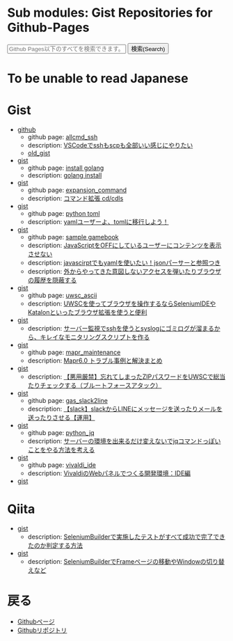 # Sub modules: Gist Repositories for Github-Pages
<form id="cse-search-box" action="http://google.com/cse">
<input type="hidden" name="cx" value="partner-pub-4313452092557553:7524370029"/>
<input type="hidden" name="ie" value="UTF-8"/>
<input type="text" name="q" size="31" placeholder="Github Pages以下のすべてを検索できます。">
<button type="submit" name="sa">検索(Search)</button>
</form>
<script type="text/javascript" src="http://www.google.com/cse/brand?form=cse-search-box&lang=ja"></script>

# To be unable to read Japanese
<div id="google_translate_element"></div><script type="text/javascript">
function googleTranslateElementInit() {
  new google.translate.TranslateElement({pageLanguage: 'ja', layout: google.translate.TranslateElement.InlineLayout.SIMPLE, gaTrack: true, gaId: 'UA-63549092-4'}, 'google_translate_element');
}
</script><script type="text/javascript" src="//translate.google.com/translate_a/element.js?cb=googleTranslateElementInit"></script>

# Gist
- [github](https://github.com/shimajima-eiji/mylib/tree/master/ope/allcmd_ssh)
  - github page: [allcmd_ssh](https://github.nomuraya.work/utils/ope/allcmd_ssh)
  - description: [VSCodeでsshもscpも全部いい感じにやりたい](https://nomuraya.work/techzine/0217)
  - [old_gist](https://gist.github.com/shimajima-eiji/201c0593c304f9ef395572958750ecd2)
- [gist](https://gist.github.com/shimajima-eiji/71a414ae1c6848213d171db5a99623ad)
  - github page: [install golang](https://github.nomuraya.work/gist/install_golang)
  - description: [golang install](https://nomuraya.work/develop/cmd/golang)
- [gist](https://gist.github.com/shimajima-eiji/41e1492848a00d3f095286eecc4bbe85)
  - github page: [expansion_command](https://github.nomuraya.work/gist/expansion_command)
  - description: [コマンド拡張 cd/cdls](https://nomuraya.work/techzine/0212)
- [gist](https://gist.github.com/shimajima-eiji/cd5056b37c538132cd532bfdadb9a186)
  - github page: [python toml](https://github.nomuraya.work/gist/python_toml)
  - description: [yamlユーザーよ、tomlに移行しよう！](https://nomuraya.work/techzine/0202)
- [gist](https://gist.github.com/shimajima-eiji/5d0f80af354f315c5e2670c2d2ce676d)
  - github page: [sample gamebook](https://github.nomuraya.work/gist/gamebook)
  - description: [JavaScriptをOFFにしているユーザーにコンテンツを表示させない](https://nomuraya.work/techzine/0200)
  - description: [javascirptでもyamlを使いたい！jsonパーサーと参照つき](https://nomuraya.work/techzine/0199)
  - description: [外からやってきた意図しないアクセスを弾いたりブラウザの履歴を隠蔽する](https://nomuraya.work/techzine/0198)
- [gist](https://gist.github.com/shimajima-eiji/6cb538c613effc5c6326aea06cd31710)
  - github page: [uwsc_ascii](https://github.nomuraya.work/gist/uwsc_ascii)
  - description: [UWSCを使ってブラウザを操作するならSeleniumIDEやKatalonといったブラウザ拡張を使うと便利](https://nomuraya.work/techzine/0195)
- [gist](https://gist.github.com/shimajima-eiji/ed5b27eeb47181613abbdf04222f567c)
  - description: [サーバー監視でsshを使うとsyslogにゴミログが溜まるから、キレイなモニタリングスクリプトを作る](https://nomuraya.work/techzine/0191)
- [gist](https://gist.github.com/shimajima-eiji/115ad9d07b169f68c8464a0525f99d37)
  - github page: [mapr_maintenance](https://github.nomuraya.work/gist/mapr_maintenance)
  - description: [Mapr6.0 トラブル事例と解決まとめ](https://nomuraya.work/techzine/0169)
- [gist](https://gist.github.com/shimajima-eiji/2a0d16be4a07f3d982e2d9edf870a17f)
  - description: [【悪用厳禁】忘れてしまったZIPパスワードをUWSCで総当たりチェックする（ブルートフォースアタック）](https://nomuraya.work/diary/0155)
- [gist](https://gist.github.com/shimajima-eiji/08027f60a909dc5092830acd64ea3ef6)
  - github page: [gas_slack2line](https://github.nomuraya.work/gist/gas_slack2line)
  - description: [【slack】slackからLINEにメッセージを送ったりメールを送ったりさせる【運用】](https://nomuraya.work/techzine/0177)
- [gist](https://gist.github.com/shimajima-eiji/401508ad48e248c6371e30bec1fcadb6)
  - github page: [python_jq](https://github.nomuraya.work/gist/python_jq)
  - description: [サーバーの環境を出来るだけ変えないでjqコマンドっぽいことをやる方法を考える](https://nomuraya.work/techzine/0171)
- [gist](https://gist.github.com/shimajima-eiji/220c9867134f09ff034761b0a7ddea12)
  - github page: [vivaldi_ide](https://github.nomuraya.work/gist/vivaldi_ide)
  - description: [VivaldiのWebパネルでつくる開発環境：IDE編](https://nomuraya.work/techzine/0181)
- [gist](https://gist.github.com/shimajima-eiji/aa674c4c763632dfdb3afacdacf27b96)

# Qiita
- [gist](https://gist.github.com/shimajima-eiji/d4713abb3159a55ebbce500370277033)
  - description: [SeleniumBuilderで実施したテストがすべて成功で完了できたのか判定する方法](http://qiita.com/nomurasan/items/90a2eb72cbb19293048e)
- [gist](https://gist.github.com/shimajima-eiji/da515f9060757d1534a28cc71ade83d9)
  - description: [SeleniumBuilderでFrameページの移動やWindowの切り替えなど](http://qiita.com/nomurasan/items/39ebe76f0542bb2df00f)

# 戻る
- [Githubページ](https://shimajima-eiji.github.io/)
- [Githubリポジトリ](https://github.com/shimajima-eiji/gist)

<script async src="//pagead2.googlesyndication.com/pagead/js/adsbygoogle.js"></script>
<ins class="adsbygoogle" style="display:block" data-ad-client="ca-pub-4313452092557553" data-ad-slot="9310870936" data-ad-format="link" data-full-width-responsive="true"></ins>
<script>
(adsbygoogle = window.adsbygoogle || []).push({});
</script>
<script src="https://embed.small.chat/TCQBTUWTXGD0U00YLT.js" async></script>
<script async src="//pagead2.googlesyndication.com/pagead/js/adsbygoogle.js"></script>
<script>
(adsbygoogle = window.adsbygoogle || []).push({
  google_ad_client: "ca-pub-4313452092557553",
  enable_page_level_ads: true
});
</script>
